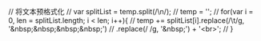 // 将文本预格式化
// var splitList = temp.split(/\n/);
// temp = '';
// for(var i = 0, len = splitList.length; i < len; i++){
//     temp += splitList[i].replace(/\t/g, '&amp;nbsp;&amp;nbsp;&amp;nbsp;&amp;nbsp;')
//         .replace(/ /g, '&amp;nbsp;') + '&lt;br&gt;';
// }